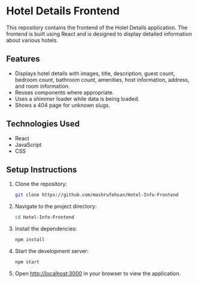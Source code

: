 # Hotel Details Frontend

This repository contains the frontend of the Hotel Details application. The frontend is built using React and is designed to display detailed information about various hotels.

## Features
- Displays hotel details with images, title, description, guest count, bedroom count, bathroom count, amenities, host information, address, and room information.
- Reuses components where appropriate.
- Uses a shimmer loader while data is being loaded.
- Shows a 404 page for unknown slugs.

## Technologies Used
- React
- JavaScript
- CSS


## Setup Instructions
1. Clone the repository:
    ```bash
    git clone https://github.com/mashrufehsan/Hotel-Info-Frontend
    ```
2. Navigate to the project directory:
    ```bash
    cd Hotel-Info-Frontend
    ```
3. Install the dependencies:
    ```bash
    npm install
    ```
4. Start the development server:
    ```bash
    npm start
    ```
5. Open [http://localhost:3000](http://localhost:3000) in your browser to view the application.
